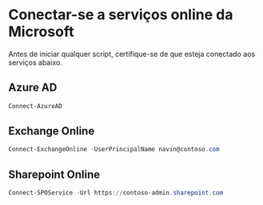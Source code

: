 # Conectar-se a serviços online da Microsoft

Antes de iniciar qualquer script, certifique-se de que esteja conectado aos serviços abaixo.

## Azure AD

```PowerShell
Connect-AzureAD
```

## Exchange Online

```PowerShell
Connect-ExchangeOnline -UserPrincipalName navin@contoso.com
```

## Sharepoint Online

```PowerShell
Connect-SPOService -Url https://contoso-admin.sharepoint.com
```
